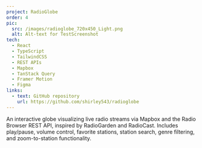 ```yaml
---
project: RadioGlobe
order: 4
pic:
  src: /images/radioglobe_720x450_Light.png
  alt: Alt-text for TestScreenshot
tech:
  - React
  - TypeScript
  - TailwindCSS
  - REST APIs
  - Mapbox
  - TanStack Query
  - Framer Motion
  - Figma
links:
  - text: GitHub repository
    url: https://github.com/shirley543/radioglobe
---
```


An interactive globe visualizing live radio streams via Mapbox and the Radio Browser REST API, inspired by RadioGarden and RadioCast. Includes play/pause, volume control, favorite stations, station search, genre filtering, and zoom-to-station functionality.
